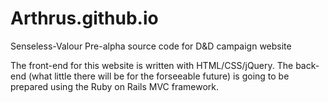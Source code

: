 # Arthrus.github.io
Senseless-Valour
Pre-alpha source code for D&amp;D campaign website

The front-end for this website is written with HTML/CSS/jQuery.
The back-end (what little there will be for the forseeable future) is going to be prepared using the Ruby on Rails MVC framework.
